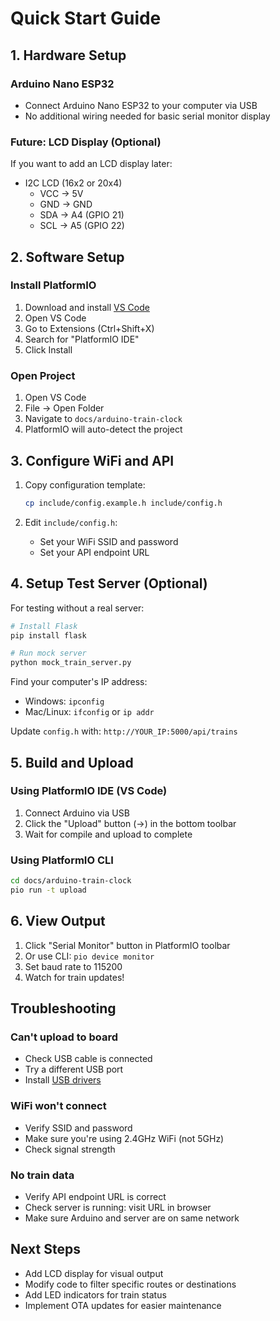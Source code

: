 # Quick Start Guide

## 1. Hardware Setup

### Arduino Nano ESP32
- Connect Arduino Nano ESP32 to your computer via USB
- No additional wiring needed for basic serial monitor display

### Future: LCD Display (Optional)
If you want to add an LCD display later:
- I2C LCD (16x2 or 20x4)
  - VCC → 5V
  - GND → GND  
  - SDA → A4 (GPIO 21)
  - SCL → A5 (GPIO 22)

## 2. Software Setup

### Install PlatformIO
1. Download and install [VS Code](https://code.visualstudio.com/)
2. Open VS Code
3. Go to Extensions (Ctrl+Shift+X)
4. Search for "PlatformIO IDE"
5. Click Install

### Open Project
1. Open VS Code
2. File → Open Folder
3. Navigate to `docs/arduino-train-clock`
4. PlatformIO will auto-detect the project

## 3. Configure WiFi and API

1. Copy configuration template:
   ```bash
   cp include/config.example.h include/config.h
   ```

2. Edit `include/config.h`:
   - Set your WiFi SSID and password
   - Set your API endpoint URL

## 4. Setup Test Server (Optional)

For testing without a real server:

```bash
# Install Flask
pip install flask

# Run mock server
python mock_train_server.py
```

Find your computer's IP address:
- Windows: `ipconfig`
- Mac/Linux: `ifconfig` or `ip addr`

Update `config.h` with: `http://YOUR_IP:5000/api/trains`

## 5. Build and Upload

### Using PlatformIO IDE (VS Code)
1. Connect Arduino via USB
2. Click the "Upload" button (→) in the bottom toolbar
3. Wait for compile and upload to complete

### Using PlatformIO CLI
```bash
cd docs/arduino-train-clock
pio run -t upload
```

## 6. View Output

1. Click "Serial Monitor" button in PlatformIO toolbar
2. Or use CLI: `pio device monitor`
3. Set baud rate to 115200
4. Watch for train updates!

## Troubleshooting

### Can't upload to board
- Check USB cable is connected
- Try a different USB port
- Install [USB drivers](https://www.silabs.com/developers/usb-to-uart-bridge-vcp-drivers)

### WiFi won't connect
- Verify SSID and password
- Make sure you're using 2.4GHz WiFi (not 5GHz)
- Check signal strength

### No train data
- Verify API endpoint URL is correct
- Check server is running: visit URL in browser
- Make sure Arduino and server are on same network

## Next Steps

- Add LCD display for visual output
- Modify code to filter specific routes or destinations
- Add LED indicators for train status
- Implement OTA updates for easier maintenance
